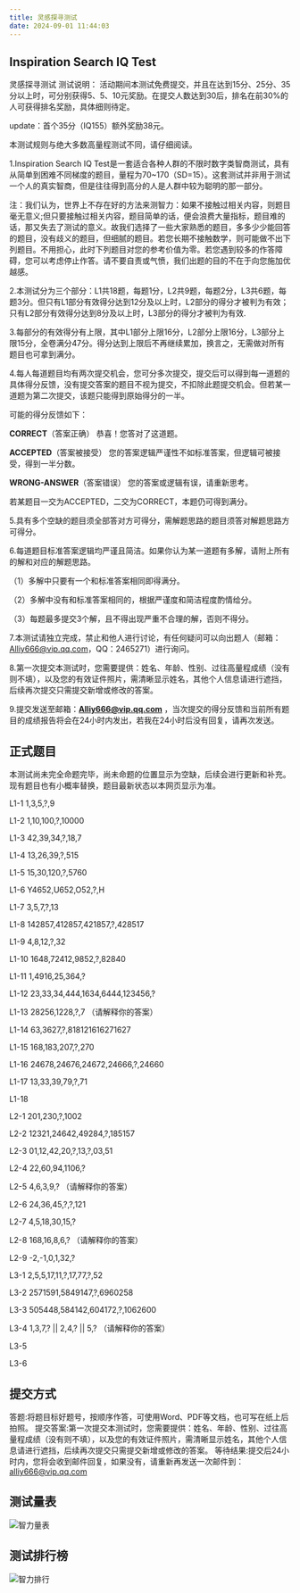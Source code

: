 ```yaml
---
title: 灵感探寻测试
date: 2024-09-01 11:44:03
---
```

## Inspiration Search IQ Test
<script>
    (function(d, w, c) {
        w.ChatraID = 'D5JbrYK4vHavdTNTf';
        var s = d.createElement('script');
        w[c] = w[c] || function() {
            (w[c].q = w[c].q || []).push(arguments);
        };
        s.async = true;
        s.src = 'https://call.chatra.io/chatra.js';
        if (d.head) d.head.appendChild(s);
    })(document, window, 'Chatra');
</script>
灵感探寻测试
测试说明：
活动期间本测试免费提交，并且在达到15分、25分、35分以上时，可分别获得5、5、10元奖励。在提交人数达到30后，排名在前30%的人可获得排名奖励，具体细则待定。

update：首个35分（IQ155）额外奖励38元。

本测试规则与绝大多数高量程测试不同，请仔细阅读。

1.Inspiration Search IQ Test是一套适合各种人群的不限时数字类智商测试，具有从简单到困难不同梯度的题目，量程为70~170（SD=15）。这套测试并非用于测试一个人的真实智商，但是往往得到高分的人是人群中较为聪明的那一部分。

注：我们认为，世界上不存在好的方法来测智力：如果不接触过相关内容，则题目毫无意义;但只要接触过相关内容，题目简单的话，便会浪费大量指标，题目难的话，那又失去了测试的意义。故我们选择了一些大家熟悉的题目，多多少少能回答的题目，没有歧义的题目，但细腻的题目。若您长期不接触数学，则可能做不出下列题目。不用担心，此时下列题目对您的参考价值为零。若您遇到较多的作答障碍，您可以考虑停止作答。请不要自责或气愤，我们出题的目的不在于向您施加优越感。

2.本测试分为三个部分：L1共18题，每题1分，L2共9题，每题2分，L3共6题，每题3分。但只有L1部分有效得分达到12分及以上时，L2部分的得分才被判为有效；只有L2部分有效得分达到8分及以上时，L3部分的得分才被判为有效.

3.每部分的有效得分有上限，其中L1部分上限16分，L2部分上限16分，L3部分上限15分，全卷满分47分。得分达到上限后不再继续累加，换言之，无需做对所有题目也可拿到满分。

4.每人每道题目均有两次提交机会，您可分多次提交，提交后可以得到每一道题的具体得分反馈，没有提交答案的题目不视为提交，不扣除此题提交机会。但若某一道题为第二次提交，该题只能得到原始得分的一半。

可能的得分反馈如下：

**CORRECT**（答案正确） 恭喜！您答对了这道题。

**ACCEPTED**（答案被接受） 您的答案逻辑严谨性不如标准答案，但逻辑可被接受，得到一半分数。

**WRONG-ANSWER**（答案错误） 您的答案或逻辑有误，请重新思考。

若某题目一交为ACCEPTED，二交为CORRECT，本题仍可得到满分。

5.具有多个空缺的题目须全部答对方可得分，需解题思路的题目须答对解题思路方可得分。

6.每道题目标准答案逻辑均严谨且简洁。如果你认为某一道题有多解，请附上所有的解和对应的解题思路。

（1）多解中只要有一个和标准答案相同即得满分。

（2）多解中没有和标准答案相同的，根据严谨度和简洁程度酌情给分。

（3）每题最多提交3个解，且不得出现严重不合理的解，否则不得分。

7.本测试请独立完成，禁止和他人进行讨论，有任何疑问可以向出题人（邮箱：Alliy666@vip.qq.com，QQ：2465271）进行询问。

8.第一次提交本测试时，您需要提供：姓名、年龄、性别、过往高量程成绩（没有则不填），以及您的有效证件照片，需清晰显示姓名，其他个人信息请进行遮挡，后续再次提交只需提交新增或修改的答案。

9.提交发送至邮箱：**Alliy666@vip.qq.com** ，当次提交的得分反馈和当前所有题目的成绩报告将会在24小时内发出，若我在24小时后没有回复，请再次发送。

## 正式题目
本测试尚未完全命题完毕，尚未命题的位置显示为空缺，后续会进行更新和补充。现有题目也有小概率替换，题目最新状态以本网页显示为准。

L1-1 1,3,5,?,9

L1-2 1,10,100,?,10000

L1-3 42,39,34,?,18,7

L1-4 13,26,39,?,515

L1-5 15,30,120,?,5760

L1-6 Y4652,U652,O52,?,H

L1-7 3,5,7,?,13

L1-8 142857,412857,421857,?,428517

L1-9 4,8,12,?,32

L1-10 1648,72412,9852,?,82840

L1-11 1,4916,25,364,?

L1-12 23,33,34,444,1634,6444,123456,?

L1-13 28256,1228,?,7 （请解释你的答案）

L1-14 63,3627,?,818121616271627

L1-15 168,183,207,?,270

L1-16 24678,24676,24672,24666,?,24660

L1-17 13,33,39,79,?,71

L1-18



L2-1 201,230,?,1002

L2-2 12321,24642,49284,?,185157

L2-3 01,12,42,20,?,13,?,03,51

L2-4 22,60,94,1106,?

L2-5 4,6,3,9,? （请解释你的答案）

L2-6 24,36,45,?,?,121

L2-7 4,5,18,30,15,?

L2-8 168,16,8,6,? （请解释你的答案）

L2-9 -2,-1,0,1,32,?



L3-1 2,5,5,17,11,?,17,77,?,52

L3-2 2571591,5849147,?,6960258

L3-3 505448,584142,604172,?,1062600

L3-4 1,3,7,? || 2,4,? || 5,? （请解释你的答案）

L3-5

L3-6

## 提交方式
答题:将题目标好题号，按顺序作答，可使用Word、PDF等文档，也可写在纸上后拍照。
提交答案:第一次提交本测试时，您需要提供：姓名、年龄、性别、过往高量程成绩（没有则不填），以及您的有效证件照片，需清晰显示姓名，其他个人信息请进行遮挡，后续再次提交只需提交新增或修改的答案。
等待结果:提交后24小时内，您将会收到邮件回复，如果没有，请重新再发送一次邮件到：alliy666@vip.qq.com

## 测试量表
![智力量表](/pic/IQ.png)
## 测试排行榜
![智力排行](/pic/rank.png)